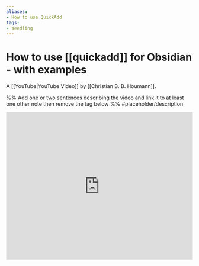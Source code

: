 ```yaml
---
aliases: 
- How to use QuickAdd
tags:
- seedling
---
```


# How to use [[quickadd]] for Obsidian - with examples

A [[YouTube|YouTube Video]] by [[Christian B. B. Houmann]].

%% Add one or two sentences describing the video and link it to at least one other note then remove the tag below %%
#placeholder/description 

<iframe width="100%" height="400px" src="https://www.youtube.com/embed/gYK3VDQsZJo" title="YouTube video player" frameborder="0" allow="accelerometer; autoplay; clipboard-write; encrypted-media; gyroscope; picture-in-picture" allowfullscreen></iframe>